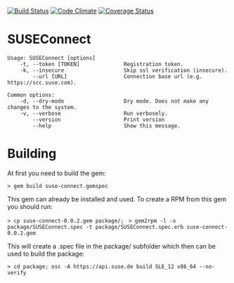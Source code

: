 [![Build Status](https://secure.travis-ci.org/SUSE/connect.png?branch=master)](https://travis-ci.org/SUSE/connect)
[![Code Climate](https://codeclimate.com/github/SUSE/connect.png)](https://codeclimate.com/github/SUSE/connect)
[![Coverage Status](https://coveralls.io/repos/SUSE/connect/badge.png?branch=master)](https://coveralls.io/r/SUSE/connect)

# SUSEConnect

```
Usage: SUSEConnect [options]
    -t, --token [TOKEN]              Registration token.
    -k, --insecure                   Skip ssl verification (insecure).
        --url [URL]                  Connection base url (e.g. https://scc.suse.com).

Common options:
    -d, --dry-mode                   Dry mode. Does not make any changes to the system.
    -v, --verbose                    Run verbosely.
        --version                    Print version
        --help                       Show this message.

```


# Building

At first you need to build the gem:

`> gem build suse-connect.gemspec`

This gem can already be installed and used. To create a RPM from this gem you should run:

`> cp suse-connect-0.0.2.gem package/; `
`> gem2rpm -l -o package/SUSEConnect.spec -t package/SUSEConnect.spec.erb suse-connect-0.0.2.gem`

This will create a .spec file in the package/ subfolder which then can be used to build the package:

`> cd package; osc -A https://api.suse.de build SLE_12 x86_64 --no-verify`




